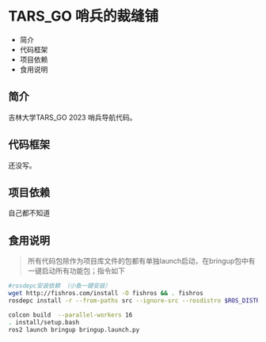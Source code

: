 # TARS_GO 哨兵的裁缝铺
* 简介
* 代码框架
* 项目依赖
* 食用说明

## 简介
吉林大学TARS_GO 2023 哨兵导航代码。

## 代码框架
还没写。

## 项目依赖
自己都不知道

## 食用说明
> 所有代码包除作为项目库文件的包都有单独launch启动，在bringup包中有一键启动所有功能包；指令如下

```bash
#rosdepc安装依赖 （小鱼一键安装）
wget http://fishros.com/install -O fishros && . fishros
rosdepc install -r --from-paths src --ignore-src --rosdistro $ROS_DISTRO -y
```
```bash
colcon build  --parallel-workers 16
. install/setup.bash
ros2 launch bringup bringup.launch.py
```